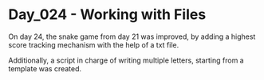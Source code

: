 # Day_024 - Working with Files

On day 24, the snake game from day 21 was improved, by adding a highest score tracking mechanism with the help of a txt file.

Additionally, a script in charge of writing multiple letters, starting from a template was created.